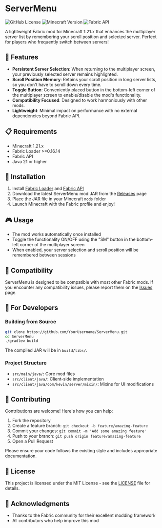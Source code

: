 # ServerMenu

![GitHub License](https://img.shields.io/github/license/YourUsername/ServerMenu)
![Minecraft Version](https://img.shields.io/badge/Minecraft-1.21.x-brightgreen)
![Fabric API](https://img.shields.io/badge/Fabric%20API-Required-blue)

A lightweight Fabric mod for Minecraft 1.21.x that enhances the multiplayer server list by remembering your scroll position and selected server. Perfect for players who frequently switch between servers!

## 🚀 Features

- **Persistent Server Selection**: When returning to the multiplayer screen, your previously selected server remains highlighted.
- **Scroll Position Memory**: Retains your scroll position in long server lists, so you don't have to scroll down every time.
- **Toggle Button**: Conveniently placed button in the bottom-left corner of the multiplayer screen to enable/disable the mod's functionality.
- **Compatibility Focused**: Designed to work harmoniously with other mods.
- **Lightweight**: Minimal impact on performance with no external dependencies beyond Fabric API.

## 📋 Requirements

- Minecraft 1.21.x
- Fabric Loader >=0.16.14
- Fabric API
- Java 21 or higher

## 💾 Installation

1. Install [Fabric Loader](https://fabricmc.net/use/) and [Fabric API](https://www.curseforge.com/minecraft/mc-mods/fabric-api)
2. Download the latest ServerMenu mod JAR from the [Releases](https://github.com/Derpwinni/servermenu-1.21.4/releases) page
3. Place the JAR file in your Minecraft `mods` folder
4. Launch Minecraft with the Fabric profile and enjoy!

## 🎮 Usage

- The mod works automatically once installed
- Toggle the functionality ON/OFF using the "SM" button in the bottom-left corner of the multiplayer screen
- When enabled, your server selection and scroll position will be remembered between sessions

## 🧩 Compatibility

ServerMenu is designed to be compatible with most other Fabric mods. If you encounter any compatibility issues, please report them on the [Issues](https://github.com/Derpwinni/servermenu-1.21.4) page.

## 🔧 For Developers

### Building from Source

```bash
git clone https://github.com/YourUsername/ServerMenu.git
cd ServerMenu
./gradlew build
```

The compiled JAR will be in `build/libs/`.

### Project Structure

- `src/main/java/`: Core mod files
- `src/client/java/`: Client-side implementation
- `src/client/java/com/kevin/server/mixin/`: Mixins for UI modifications

## 🤝 Contributing

Contributions are welcome! Here's how you can help:

1. Fork the repository
2. Create a feature branch: `git checkout -b feature/amazing-feature`
3. Commit your changes: `git commit -m 'Add some amazing feature'`
4. Push to your branch: `git push origin feature/amazing-feature`
5. Open a Pull Request

Please ensure your code follows the existing style and includes appropriate documentation.

## 📝 License

This project is licensed under the MIT License - see the [LICENSE](LICENSE) file for details.

## 💖 Acknowledgments

- Thanks to the Fabric community for their excellent modding framework
- All contributors who help improve this mod
